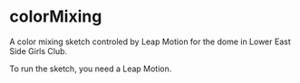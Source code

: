 colorMixing
===========

A color mixing sketch controled by Leap Motion for the dome in Lower East Side Girls Club.

To run the sketch, you need a Leap Motion.

